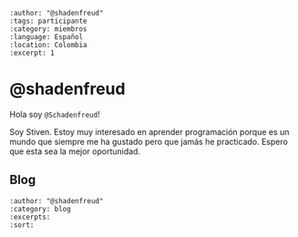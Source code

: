 
```{post} 2023-07-18
:author: "@shadenfreud"
:tags: participante
:category: miembros
:language: Español
:location: Colombia
:excerpt: 1
```

# @shadenfreud

Hola soy `@Schadenfreud`! 

Soy Stiven. Estoy muy interesado en aprender programación porque es un mundo que siempre me ha gustado pero que jamás he practicado. Espero que esta sea la mejor oportunidad.

## Blog

```{postlist}
:author: "@shadenfreud"
:category: blog
:excerpts:
:sort:
```

